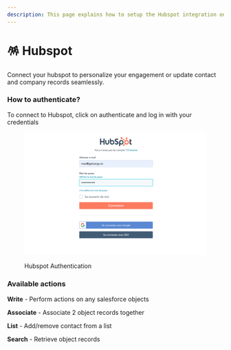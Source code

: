 ```yaml
---
description: This page explains how to setup the Hubspot integration on Cargo.
---
```


# 🪅 Hubspot

Connect your hubspot to personalize your engagement or update contact and company records seamlessly.

### How to authenticate?

To connect to Hubspot, click on authenticate and log in with your credentials

<figure><img src="../../.gitbook/assets/screenshot_1 (1).png" alt=""><figcaption><p>Hubspot Authentication</p></figcaption></figure>



### Available actions

**Write** - Perform actions on any salesforce objects

**Associate** - Associate 2 object records together

**List** - Add/remove contact from a list

**Search** - Retrieve object records
